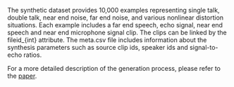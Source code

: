 
The synthetic dataset provides 10,000 examples representing single talk, double talk, near end noise, far end noise, and various nonlinear distortion situations. 
Each example includes a far end speech, echo signal, near end speech and near end microphone signal clip. 
The clips can be linked by the fileid_{int} attribute.
The meta.csv file includes information about the synthesis parameters such as source clip ids, speaker ids and signal-to-echo ratios.

For a more detailed description of the generation process, please refer to the [paper](https://arxiv.org/abs/2009.04972).
